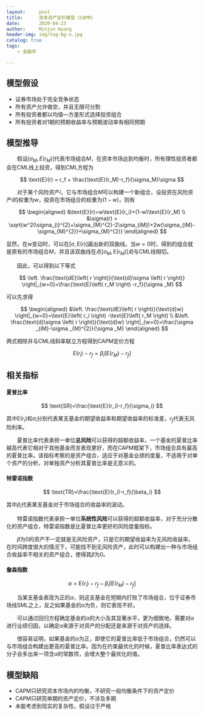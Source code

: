 ```yaml
---
layout:     post
title:      资本资产定价模型（CAPM)
date:       2020-04-23
author:     Minjun Huang
header-img: img/tag-bg-o.jpg
catalog: true
tags:
    - 金融学

---
```


<head>
    <script src="https://cdn.mathjax.org/mathjax/latest/MathJax.js?config=TeX-AMS-MML_HTMLorMML" type="text/javascript"></script>
    <script type="text/x-mathjax-config">
        MathJax.Hub.Config({
            tex2jax: {
            skipTags: ['script', 'noscript', 'style', 'textarea', 'pre'],
            inlineMath: [['$','$']]
            }
        });
    </script>
</head>

## 模型假设

- 证券市场处于完全竞争状态
- 所有资产允许做空，并且无限可分割
- 所有投资者都以均值—方差形式选择投资组合
- 所有投资者对1期的预期收益率与预期波动率有相同预期

## 模型推导

&emsp;&emsp;假设$[\sigma_M,E(r_M)]$代表市场组合$M$，在资本市场达到均衡时，所有理性投资者都会在CML线上投资，得到CML方程为


$$
\text{E}(r) = r_f + \frac{\text{E}(r_M)-r_f}{\sigma_M}\sigma
$$


&emsp;&emsp;对于某个风险资产$i$，它与市场组合$M$可以构建一个新组合，设投资在风险资产$i$的权重为$w$，投资在市场组合的权重为$(1-w)$，则有


$$
\begin{aligned}
&\text{E}(r)=w\text{E}(r_i)+(1-w)\text{E}(r_M) \\
&\sigma(r) = \sqrt{w^2(\sigma_{i}^{2}+\sigma_{M}^{2}-2\sigma_{iM})+2w(\sigma_{iM}-\sigma_{M}^{2})+\sigma_{M}^{2}}
\end{aligned}
$$


显然，在$w$变动时，可以在$[\sigma,\text{E}(r)]$画出新的双曲线。当$w=0$时，得到的组合就是原有的市场组合$M$，并且该双曲线在点$[\sigma_M,\text{E}(r_M)]处$与CML线相切。



&emsp;&emsp;因此，可以得到以下等式


$$
\left. \frac{\text{dE}\left( r \right)}{\text{d}\sigma \left( r \right)} \right|_{w=0}=\frac{\text{E}\left( r_M \right) -r_f}{\sigma _M}
$$


可以先求得


$$
\begin{aligned}
&\left. \frac{\text{dE}\left( r \right)}{\text{d}w} \right|_{w=0}=\text{E}\left( r_i \right) -\text{E}\left( r_M \right) 
\\
&\left. \frac{\text{d}\sigma \left( r \right)}{\text{d}w} \right|_{w=0}=\frac{\sigma _{iM}-\sigma _{M}^{2}}{\sigma _M}
\end{aligned}
$$


两式相除并与CML线斜率联立方程得到CAPM定价方程


$$
\text{E}(r_i)-r_f=\beta_i[\text{E}(r_M)-r_f]
$$

## 相关指标

#### 夏普比率


$$
\text{SR}=\frac{\text{E}(r_i)-r_f}{\sigma_i}
$$


其中$\text{E}(r_i)$和$\sigma_i$分别代表某支基金的期望收益率和期望收益率的标准差，$r_f$代表无风险利率。



&emsp;&emsp;夏普比率代表承担一单位**总风险**可以获得的超额收益率，一个基金的夏普比率越高代表它相对于其他基金而言表现更好，而在CAPM框架下，市场组合具有最高的夏普比率。该指标考察的是资产组合，适应于对基金业绩的度量，不适用于对单个资产的分析，对单独资产分析其夏普比率是无意义的。

#### 特雷诺指数


$$
\text{TR}=\frac{\text{E}(r_i)-r_f}{\beta_i}
$$


其中$\beta_i$代表某支基金对于市场组合的收益率的波动。



&emsp;&emsp;特雷诺指数代表承担一单位**系统性风险**可以获得的超额收益率，对于充分分散化的资产组合，特雷诺指数是比夏普比率更好的风险度量指标。



&emsp;&emsp;$\beta$为0的资产不一定就是无风险资产，只是它的期望收益率为无风险收益率。在时间跨度很大的情况下，可能找不到无风险资产，此时可以构建出一种与市场组合收益率不相关的资产组合，使得其$\beta$为0。

#### 詹森指数


$$
\alpha = \text{E}(r_i)-r_f-\beta_i[\text{E}(r_M)-r_f]
$$


&emsp;&emsp;当某支基金表现为正的$\alpha$，则这支基金在短期内打败了市场组合，位于证券市场线SML之上，反之如果基金的$\alpha$为负，则它表现不好。



&emsp;&emsp;可以通过回归方程确定基金的$\alpha$的大小及其显著水平，更为细致地，需要对$\alpha$进行业绩归因，以确定$\alpha$来源于对资产的分配还是来源于对资产的选择。



&emsp;&emsp;很容易证明，如果基金的$\alpha$为正，即使它的夏普比率低于市场组合，仍然可以与市场组合构建出更高的夏普比率。因为在约束最优化的时候，夏普比率表达式的分子会多出来一项含$\alpha$的常数项，会增大整个最优化的值。

## 模型缺陷

- CAPM只研究资本市场内的均衡，不研究一般均衡条件下的资产定价
- CAPM只研究单期的资产定价，不涉及多期
- 未能考虑到现实的复杂性，假设过于严格

